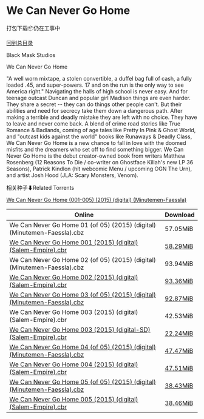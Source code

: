 # We Can Never Go Home

打包下载📦仍在工事中

[回到总目录](/Catalogs.md)

Black Mask Studios

We Can Never Go Home

"A well worn mixtape, a stolen convertible, a duffel bag full of cash, a fully loaded .45, and super-powers. 17 and on the run is the only way to see America right." Navigating the halls of high school is never easy. And for teenage outcast Duncan and popular girl Madison things are even harder. They share a secret -- they can do things other people can't. But their abilities and need for secrecy take them down a dangerous path. After making a terrible and deadly mistake they are left with no choice. They have to leave and never come back. A blend of crime road stories like True Romance & Badlands, coming of age tales like Pretty In Pink & Ghost World, and "outcast kids against the world" books like Runaways & Deadly Class, We Can Never Go Home is a new chance to fall in love with the doomed misfits and the dreamers who set off to find something bigger. We Can Never Go Home is the debut creator-owned book from writers Matthew Rosenberg (12 Reasons To Die / co-writer on Ghostface Killah's new LP 36 Seasons), Patrick Kindlon (hit webcomic Menu / upcoming OGN The Urn), and artist Josh Hood (JLA: Scary Monsters, Venom).





相关种子⬇Related Torrents

[We Can Never Go Home (001-005) (2015) (digital) (Minutemen-Faessla)](https://github.com/alicewish/markdown/blob/master/torrent/We-Can-Never-Go-Home--001-005---2015---digital---Minutemen-Faessla.md)

Online | Download
--- | ---
We Can Never Go Home 01 (of 05) (2015) (digital) (Minutemen-Faessla).cbz | 57.05MiB
[We Can Never Go Home 001 (2015) (digital) (Salem-Empire).cbr](https://github.com/alicewish/markdown/blob/master/comic/We-Can-Never-Go-Home-001-2015-digital-Salem-Empire-cbr.md) | [58.29MiB](https://pan.baidu.com/s/1nvDsRY5#list/path=%2F0-Day%20Week%20of%202015%20Q2%2F0-Day%20Week%20of%202015.04.01%2F%E3%82%AD%E3%82%AF%E3%82%A6%E3%82%AA%E3%82%B5%E3%82%AD%E3%82%B3%E3%82%B7%E3%82%B9%E3%82%BD%E3%82%BB%E3%82%AF%E3%82%AD%E3%82%AB%E3%82%B5%E3%82%A4%E3%82%BD%E3%82%A4%E3%82%A6%E3%82%AD%E3%82%B1%E3%82%A2%E3%82%A6%E3%82%A2%E3%82%AA%E3%82%BB%E3%82%B5%E3%82%BF%E3%82%B3%E3%82%AA%E3%82%B3%E3%82%A2&parentPath=%2F0-Day%20Week%20of%202015%20Q2)
We Can Never Go Home 02 (of 05) (2015) (digital) (Minutemen-Faessla).cbz | 93.94MiB
[We Can Never Go Home 002 (2015) (digital) (Salem-Empire).cbr](https://github.com/alicewish/markdown/blob/master/comic/We-Can-Never-Go-Home-002-2015-digital-Salem-Empire-cbr.md) | [93.36MiB](https://pan.baidu.com/s/1nuVZ4k5#list/path=%2F0-Day%20Week%20of%202015%20Q2%2F0-Day%20Week%20of%202015.05.06%2F%E3%82%AA%E3%82%A2%E3%82%AD%E3%82%AA%E3%82%B7%E3%82%AB%E3%82%A2%E3%82%AA%E3%82%BF%E3%82%BB%E3%82%AA%E3%82%B3%E3%82%AB%E3%82%A8%E3%82%A6%E3%82%BF%E3%82%B1%E3%82%A2%E3%82%A8%E3%82%BD%E3%82%BB%E3%82%A8%E3%82%B5%E3%82%AB%E3%82%AA%E3%82%A8%E3%82%A8%E3%82%B3%E3%82%A8%E3%82%A4%E3%82%A6%E3%82%B3&parentPath=%2F0-Day%20Week%20of%202015%20Q2)
[We Can Never Go Home 03 (of 05) (2015) (digital) (Minutemen-Faessla).cbz](https://github.com/alicewish/markdown/blob/master/comic/We-Can-Never-Go-Home-03-of-05-2015-digital-Minutemen-Faessla-cbz.md) | [92.87MiB](https://pan.baidu.com/s/1wbVHv9ChWo78_b_5Ku7QDA#list/path=%2F0-Day%20Week%20of%202015%20Q2%2F0-Day%20Week%20of%202015.06.10%2F%E3%82%BB%E3%82%A2%E3%82%AF%E3%82%BB%E3%82%B7%E3%82%A6%E3%82%BD%E3%82%B3%E3%82%B7%E3%82%A2%E3%82%A6%E3%82%AA%E3%82%AF%E3%82%A6%E3%82%B7%E3%82%A4%E3%82%A4%E3%82%AB%E3%82%B7%E3%82%B1%E3%82%A6%E3%82%BB%E3%82%AD%E3%82%B7%E3%82%AD%E3%82%AB%E3%82%BF%E3%82%B3%E3%82%B5%E3%82%AD%E3%82%A2%E3%82%A8&parentPath=%2F0-Day%20Week%20of%202015%20Q2)
We Can Never Go Home 003 (2015) (digital) (Salem-Empire).cbr | 42.53MiB
[We Can Never Go Home 003 (2015) (digital-SD) (Salem-Empire).cbr](https://github.com/alicewish/markdown/blob/master/comic/We-Can-Never-Go-Home-003-2015-digital-SD-Salem-Empire-cbr.md) | [22.24MiB](https://pan.baidu.com/s/1wbVHv9ChWo78_b_5Ku7QDA#list/path=%2F0-Day%20Week%20of%202015%20Q2%2F0-Day%20Week%20of%202015.06.10%2F%E3%82%AD%E3%82%BF%E3%82%B1%E3%82%A8%E3%82%B1%E3%82%B3%E3%82%AA%E3%82%AB%E3%82%B7%E3%82%AB%E3%82%AF%E3%82%A8%E3%82%BD%E3%82%B1%E3%82%A4%E3%82%B3%E3%82%BD%E3%82%B7%E3%82%B5%E3%82%BB%E3%82%AD%E3%82%A2%E3%82%BF%E3%82%A6%E3%82%B3%E3%82%AF%E3%82%AB%E3%82%B1%E3%82%BD%E3%82%B3%E3%82%A8%E3%82%AF&parentPath=%2F0-Day%20Week%20of%202015%20Q2)
[We Can Never Go Home 04 (of 05) (2015) (digital) (Minutemen-Faessla).cbz](https://github.com/alicewish/markdown/blob/master/comic/We-Can-Never-Go-Home-04-of-05-2015-digital-Minutemen-Faessla-cbz.md) | [47.47MiB](https://pan.baidu.com/s/1kVCEKPT#list/path=%2F0-Day%20Week%20of%202015%20Q3%2F0-Day%20Week%20of%202015.09.02%2F%E3%82%BF%E3%82%B5%E3%82%B9%E3%82%B9%E3%82%BB%E3%82%B7%E3%82%BD%E3%82%A8%E3%82%AA%E3%82%B3%E3%82%AD%E3%82%B5%E3%82%AF%E3%82%A8%E3%82%AD%E3%82%BB%E3%82%A4%E3%82%BF%E3%82%AF%E3%82%BB%E3%82%A8%E3%82%A8%E3%82%BD%E3%82%B5%E3%82%BF%E3%82%BD%E3%82%B1%E3%82%B9%E3%82%AB%E3%82%BB%E3%82%B9%E3%82%B1&parentPath=%2F0-Day%20Week%20of%202015%20Q3)
[We Can Never Go Home 004 (2015) (digital) (Salem-Empire).cbr](https://github.com/alicewish/markdown/blob/master/comic/We-Can-Never-Go-Home-004-2015-digital-Salem-Empire-cbr.md) | [47.51MiB](https://pan.baidu.com/s/1chPdbK#list/path=%2F0-Day%20Week%20of%202015%20Q3%2F0-Day%20Week%20of%202015.08.26%2F%E3%82%AB%E3%82%A6%E3%82%A8%E3%82%BD%E3%82%B7%E3%82%B1%E3%82%AA%E3%82%A2%E3%82%AF%E3%82%B1%E3%82%A2%E3%82%AF%E3%82%B1%E3%82%B5%E3%82%B7%E3%82%BD%E3%82%BF%E3%82%A8%E3%82%BB%E3%82%AD%E3%82%AD%E3%82%A8%E3%82%A2%E3%82%B7%E3%82%AF%E3%82%BF%E3%82%AF%E3%82%B1%E3%82%AD%E3%82%A2%E3%82%AB%E3%82%AA&parentPath=%2F0-Day%20Week%20of%202015%20Q3)
[We Can Never Go Home 05 (of 05) (2015) (digital) (Minutemen-Faessla).cbz](https://github.com/alicewish/markdown/blob/master/comic/We-Can-Never-Go-Home-05-of-05-2015-digital-Minutemen-Faessla-cbz.md) | [38.43MiB](https://pan.baidu.com/s/1jHSFFqI#list/path=%2F0-Day%20Week%20of%202015%20Q4%2F0-Day%20Week%20of%202015.12.09%2F%E3%82%A8%E3%82%AD%E3%82%AF%E3%82%B5%E3%82%AF%E3%82%B1%E3%82%B5%E3%82%AD%E3%82%B5%E3%82%B9%E3%82%B5%E3%82%B9%E3%82%A2%E3%82%A6%E3%82%A6%E3%82%BF%E3%82%B5%E3%82%BD%E3%82%A8%E3%82%A8%E3%82%A4%E3%82%AB%E3%82%B3%E3%82%A2%E3%82%B7%E3%82%AB%E3%82%AD%E3%82%B5%E3%82%A2%E3%82%BB%E3%82%BF%E3%82%BD&parentPath=%2F0-Day%20Week%20of%202015%20Q4)
[We Can Never Go Home 005 (2015) (digital) (Salem-Empire).cbr](https://github.com/alicewish/markdown/blob/master/comic/We-Can-Never-Go-Home-005-2015-digital-Salem-Empire-cbr.md) | [38.46MiB](https://pan.baidu.com/s/1jHSFFqI#list/path=%2F0-Day%20Week%20of%202015%20Q4%2F0-Day%20Week%20of%202015.12.09%2F%E3%82%AA%E3%82%BF%E3%82%A6%E3%82%B9%E3%82%A8%E3%82%BB%E3%82%AD%E3%82%BD%E3%82%AA%E3%82%A4%E3%82%BB%E3%82%BF%E3%82%A8%E3%82%A8%E3%82%B7%E3%82%AF%E3%82%B9%E3%82%BF%E3%82%B5%E3%82%AB%E3%82%A2%E3%82%B7%E3%82%B7%E3%82%B1%E3%82%A2%E3%82%BF%E3%82%A4%E3%82%B3%E3%82%AD%E3%82%AB%E3%82%AD%E3%82%B3&parentPath=%2F0-Day%20Week%20of%202015%20Q4)